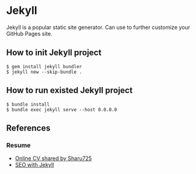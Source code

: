 
# Jekyll
Jekyll is a popular static site generator. Can use to further customize your GitHub Pages site.

## How to init Jekyll project
```shell
$ gem install jekyll bundler
$ jekyll new --skip-bundle .
```

## How to run existed Jekyll project
```shell
$ bundle install
$ bundle exec jekyll serve --host 0.0.0.0
```

## References

### Resume
- [Online CV shared by Sharu725](https://github.com/sharu725/online-cv)
- [SEO with Jekyll](https://github.com/jekyll/jekyll-seo-tag)
